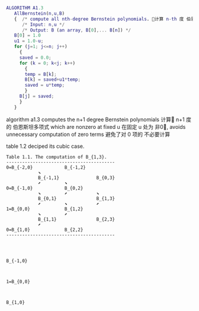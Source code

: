 ``` Matlab
ALGORITHM A1.3
   AllBernstein(n,u,B)
   {  /* compute all nth-degree Bernstein polynomials. 🧮计算 n-th 度 伯恩斯坦多项式 */
      /* Input: n,u */
      /* Output: B (an array, B[0],... B[n]) */
   B[0] = 1.0
   u1 = 1.0-u;
   for (j=1; j<=n; j++)
     {
     saved = 0.0;
     for (k = 0; k<j; k++)
       {
       temp = B[k];
       B[k] = saved+u1*temp;
       saved = u*temp;
       }
     B[j] = saved;
     }
   }
``` 
algorithm a1.3 computes the n+1 degree Bernstein polynomials 计算🧮 n+1 度的 伯恩斯坦多项式 which are nonzero at fixed u 在固定 u 处为 非0⃣️, avoids unnecessary computation of zero terms 避免了对 0 项的 不必要计算

table 1.2 deciped its cubic case.

```
Table 1.1. The computation of B_{1,3}.
-----------------------------------------
0=B_{-2,0}            B_{-1,2}
            ⬊
            B_{-1,1}              B_{0,3}
            ⬈         ⬊
0=B_{-1,0}            B_{0,2}
            ⬊         ⬈           ⬊
            B_{0,1}               B_{1,3}
            ⬈         ⬊           ⬈
1=B_{0,0}             B_{1,2}
            ⬊         ⬈
            B_{1,1}               B_{2,3}
            ⬈
0=B_{1,0}             B_{2,2}
-----------------------------------------
```

```



B_{-1,0}



1=B_{0,0}



B_{1,0}



```
